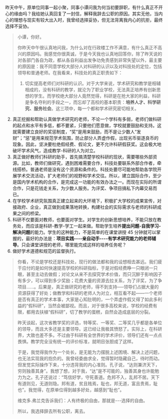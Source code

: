 昨天中午，原单位同事一起小聚，同事小谭问我为何当初要辞职，有什么真正不开心的缘由吗？我给她认真回复了一封信，解释我辞去公职的原因。其实无他，当内心的理想与现实有较大出入时，我曾经选择妥协，但无法背离我内心的抗拒，最终选择不妥协。

> 小谭，你好。
>
> 你昨天中午很认真地问我，为什么对在行政楼工作不满意，有什么真正不高兴的原因吗。我感觉你很真诚，于是今天我也认真地回答你，除了昨天说的对各部门各自为政，都从各自利益出发争功免责感到非常失望以外，最主要的原因是：我不同意学校大部分人对科研的认识以及对科技处的定位，包括领导和普通老师。在我看来，科技处的真正职责如下：
>
> 1. 切实提高老师们对科研的认识。对于大学来说，学术研究和教学是相辅相成的，没有科研的教学，就沦为了职业学校，无法真正培养有创新思想的学生。而学校绝大部分人竟然觉得，科研是在抢大家的利益，科研是争名夺利的手段之一，而忘却了高校的基本职责：**培养人才、科学研究、服务社会**。这三项中，每一个都和学术研究密切相关。
2. 真正挖掘和帮助认真做学术研究的老师，不论一个学科有多弱，老师们做科研的起点和水平有多低，都不要紧，只要他们愿意做，学校就要鼓励和支持。这就需要建立良好的奖惩制度，“奖“是用来鼓励，而不是让少数人“发财”；“惩”是用来规范学术氛围，防止部分人弄虚作假，出现劣币驱逐良币的现象。因此，坚决要杜绝假经费、假论文，更不允许科研假获奖。这会极大地破坏学术风气，造成教学-科研的人为对立。
3. 真正做好教师们科研的助手，首先搞清楚学校科研的现状，需要哪些外部资源。比如，教师们做研究，遇到困难需要合作，科技处要联系外部合作者，牵线搭桥。普通老师是没有这个资源和条件的。科技处要尽可能地帮助各学院开展学术交流活动，扩大老师们的视野和学术交往。所以，建立国际合作，至少是国内学术机构的合作，是完成这一功能的有效办法之一。而现在实际的所谓合作，只是花钱走关系，为少数人服务。为评奖、争项目搞私下内幕交易而已。
4. 在学校学术研究氛围真正建立起来的大环境下，积极扩大学校的成果宣传，对接政府、企业，真正做到成果落地转换，构建社会的实际需求与老师的科研成果之间的桥梁。
5. 科研不仅要面对教师，也要面对学生。对学生的创新思想培养，不能只放在教务处，而应该是科研-教学-学工一起来做。帮助学生培养**提出问题-自我学习-解决问题**的能力。学生的这种能力，不是简单的在课堂讲授 45 分钟就可以掌握的，最好的办法是：**项目实践----亲自动手----有学术研究能力的老师辅导**。只会课堂讲授的老师，哪里能完成这样的培养任务呢？
6. 做好学术道德和规范的监督执行。
>
>你看，不论是学校还是科技处，现行的做法都和我的设想相去甚远。我们疲于应付的是如何快速提高学校的科研指标，于是对假经费睁一只眼闭一只眼，甚至主动去做假；对论文从来不去探究学术价值，而只沉醉于影响因子有多少，可以得到多少奖励；花费大量的资源去拉关系，为了评奖，为了争项目……。后果是，真正做研究的老师，得不到支持–––领导们占据大量的资源获得了好处；做教学和科研的老师人为对立，相互看不起––––一个老师是否有真正的学术本事，大家是心知肚明的，一个弄虚作假又得了如此多利益的“假科研”，当然会被鄙视。而且，对于很多高校来说，学校的经费有限，都用去扶植“假科研”，切了教学的蛋糕，自然会造成底层的分裂。
>
>昨天谈起，这次省教学奖的评选，特等奖、一等奖、二等奖几乎都是各单位的领导，而且大多还是主要领导。这已经让我极其愤怒了。实际上，在科研界，大致也差不多。不过由于科研有全世界的学术评价，领导们还有一点点畏惧。教学完全没有统一的评价标准，就明目张胆成了这样。
>
>于是，我觉得我作为一个处长，是无能为力摆脱上述困境、解决上述问题，也无法实现我的抱负的。我曾经委曲求全，觉得暂时隐藏自己，待时而动。但发觉实际操作下来，十分违背我的内心准则。孔子说，“达则兼济天下，穷则独善其身”。我想了想，对于我，“达”是不可能的，独善其身也许能勉力为之。孔子还说过：“笃信好学，守死善道。危邦不入，乱邦不居。天下有道则见，无道则隐。邦有道，贫且贱焉，耻也，邦无道，富且贵焉，耻也”。我觉得，在原单位得到越多好处，越感到“耻也”。
>
>维克多.弗兰克告诉我们：人有终极的自由，那就是---选择的自由。
>
>所以，我选择辞去所有公职，离去。

